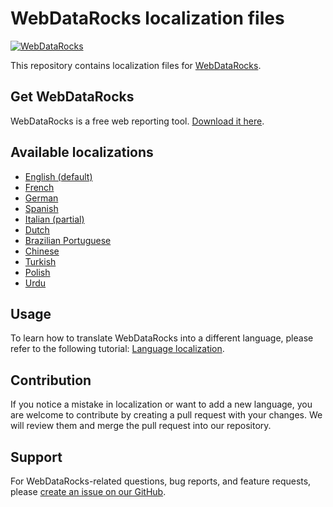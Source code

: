 # WebDataRocks localization files
[![WebDataRocks](https://cdn.webdatarocks.com/readmes/main.png)](https://www.webdatarocks.com/)

This repository contains localization files for [WebDataRocks](https://www.webdatarocks.com/).

## Get WebDataRocks

WebDataRocks is a free web reporting tool. [Download it here](https://www.webdatarocks.com/doc/how-to-start-online-reporting/).

## Available localizations

- [English (default)](/en.json)
- [French](/fr.json)
- [German](/de.json)
- [Spanish](/es.json)
- [Italian (partial)](/it.json)
- [Dutch](/nl.json)
- [Brazilian Portuguese](/pr.json)
- [Chinese](/zh.json)
- [Turkish](/tr.json)
- [Polish](/pl.json)
- [Urdu](ur.json)

## Usage

To learn how to translate WebDataRocks into a different language, please refer to the following tutorial: [Language localization](https://www.webdatarocks.com/doc/language-localization/).

## Contribution

If you notice a mistake in localization or want to add a new language, you are welcome to contribute by creating a pull request with your changes. We will review them and merge the pull request into our repository.

## Support

For WebDataRocks-related questions, bug reports, and feature requests, please [create an issue on our GitHub](https://github.com/WebDataRocks/web-pivot-table/issues).
